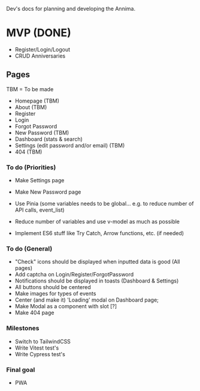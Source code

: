 Dev's docs for planning and developing the Annima.

# MVP (DONE)

- Register/Login/Logout
- CRUD Anniversaries

## Pages

TBM = To be made

- Homepage (TBM)
- About (TBM)
- Register
- Login
- Forgot Password
- New Password (TBM)
- Dashboard (stats & search)
- Settings (edit password and/or email) (TBM)
- 404 (TBM)

### To do (Priorities)

- Make Settings page
- Make New Password page

- Use Pinia (some variables needs to be global... e.g. to reduce number of API calls, event_list)
- Reduce number of variables and use v-model as much as possible
- Implement ES6 stuff like Try Catch, Arrow functions, etc. (if needed)

### To do (General)

- "Check" icons should be displayed when inputted data is good (All pages)
- Add captcha on Login/Register/ForgotPassword
- Notifications should be displayed in toasts (Dashboard & Settings)
- All buttons should be centered
- Make images for types of events
- Center (and make it) 'Loading' modal on Dashboard page;
- Make Modal as a component with slot [?]
- Make 404 page

### Milestones

- Switch to TailwindCSS
- Write Vitest test's
- Write Cypress test's

### Final goal

- PWA
